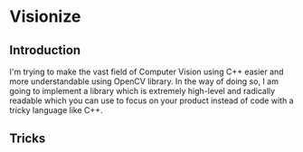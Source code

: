 # Visionize

## Introduction

I'm trying to make the vast field of Computer Vision using C++ easier and more understandable using OpenCV library. In the way of doing so, I am going to implement a library which is extremely high-level and radically readable which you can use to focus on your product instead of code with a tricky language like C++.

## Tricks
